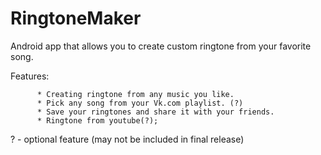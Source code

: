 # RingtoneMaker
Android app that allows you to create custom ringtone from your favorite song.

Features: 

          * Creating ringtone from any music you like.
          * Pick any song from your Vk.com playlist. (?)
          * Save your ringtones and share it with your friends.
          * Ringtone from youtube(?);
          
? - optional feature (may not be included in final release)
